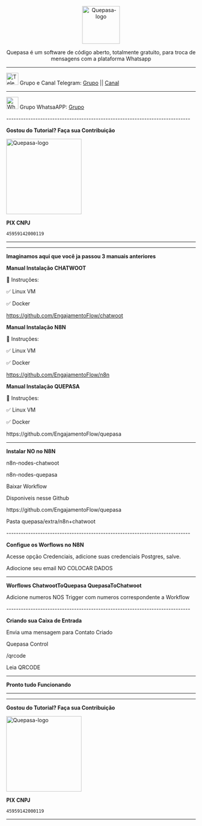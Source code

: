 <p align="center">
	<img src="https://github.com/sufficit/sufficit-quepasa/raw/main/src/assets/favicon.png" alt="Quepasa-logo" width="100" />	
	<p align="center">Quepasa é um software de código aberto, totalmente gratuito, para troca de mensagens com a plataforma Whatsapp</p>
</p>
<hr />
<p align="left">
	<img src="https://telegram.org/favicon.ico" alt="Telegram-logo" width="32" />
	<span>Grupo e Canal Telegram: </span>
	<a href="https://t.me/quepasa_api" target="_blank">Grupo</a>
	<span> || </span>
	<a href="https://t.me/quepasa_channel" target="_blank">Canal</a>
</p>
<hr />
<p align="left">
	<img src="https://whatsapp.com/favicon.ico" alt="WhatsAPP-logo" width="32" />
	<span>Grupo WhatsaAPP: </span>
	<a href="https://chat.whatsapp.com/Cv5WfmujRzE09yQ6hagYim" target="_blank">Grupo</a>
</p>
----------------------------------------------------------------------------
</p>

**Gostou do Tutorial? Faça sua Contribuição**

<img src="https://github.com/EngajamentoFlow/quepasa/blob/main/Contribui%C3%A7%C3%A3o.png" alt="Quepasa-logo" width="200" />
</p>

**PIX CNPJ**


```
45959142000119	
```
----------------------------------------------------------------------------

----------------------------------------------------------------------------

**Imaginamos aqui que você ja passou 3 manuais anteriores**

</p>

**Manual Instalação CHATWOOT**

</p>
🧰 Instruções:
</p>
✅  Linux VM
</p>
✅  Docker
</p>

https://github.com/EngajamentoFlow/chatwoot
</p>


**Manual Instalação N8N**

</p>

🧰 Instruções:
</p>
✅  Linux VM
</p>
✅  Docker
</p>

https://github.com/EngajamentoFlow/n8n
</p>

**Manual Instalação QUEPASA**

</p>
🧰 Instruções:
</p>
✅  Linux VM
</p>
✅  Docker
</p>
https://github.com/EngajamentoFlow/quepasa
</p>

----------------------------------------------------------------------------

**Instalar NO no N8N**

n8n-nodes-chatwoot
</p>
n8n-nodes-quepasa
</p>
Baixar Workflow
</p>
Disponiveis nesse Github
</p>
https://github.com/EngajamentoFlow/quepasa
</p>
Pasta quepasa/extra/n8n+chatwoot
</p>
----------------------------------------------------------------------------
</p>

**Configue os Worflows no N8N**

</p>
Acesse opção Credenciais, adicione suas credenciais Postgres, salve.
</p>
Adiocione seu email NO COLOCAR DADOS

----------------------------------------------------------------------------

</p>

**Worflows ChatwootToQuepasa QuepasaToChatwoot**

</p>
Adicione numeros NOS Trigger com numeros correspondente a Workflow
</p>
----------------------------------------------------------------------------

**Criando sua Caixa de Entrada**

</p>
Envia uma mensagem para Contato Criado
</p>
Quepasa Control
</p>
/qrcode
</p>
Leia QRCODE
</p>

----------------------------------------------------------------------------


**Pronto tudo Funcionando**

----------------------------------------------------------------------------
----------------------------------------------------------------------------

**Gostou do Tutorial? Faça sua Contribuição**

<img src="https://github.com/EngajamentoFlow/quepasa/blob/main/Contribui%C3%A7%C3%A3o.png" alt="Quepasa-logo" width="200" />
</p>


**PIX CNPJ**

```
45959142000119	
```

----------------------------------------------------------------------------
